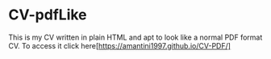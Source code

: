 ﻿# CV-pdfLike

This is my CV written in plain HTML and apt to look like a normal PDF format CV.
To access it click here[https://amantini1997.github.io/CV-PDF/]
